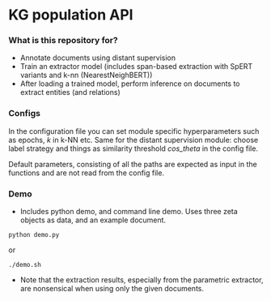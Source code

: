 # KG population API #

### What is this repository for? ###

* Annotate documents using distant supervision
* Train an extractor model (includes span-based extraction with SpERT variants and k-nn (NearestNeighBERT))
* After loading a trained model, perform inference on documents to extract entities (and relations)

### Configs ###
In the configuration file you can set module specific hyperparameters such as epochs, _k_ in k-NN etc.
Same for the distant supervision module: choose label strategy and things as similarity threshold _cos\_theta_ in the config file.

Default parameters, consisting of all the paths are expected as input in the functions and are not read from the config file.

### Demo ###

* Includes python demo, and command line demo. Uses three zeta objects as data, and an example document.

``` python demo.py ```

or

```chmod +x demo.sh
./demo.sh
```

* Note that the extraction results, especially from the parametric extractor, are nonsensical when using only the given documents. 